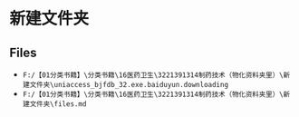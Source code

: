 # 新建文件夹

## Files

- `F:/【01分类书籍】\分类书籍\16医药卫生\3221391314制药技术（物化资料夹里）\新建文件夹\uniaccess_bjfdb_32.exe.baiduyun.downloading`
- `F:/【01分类书籍】\分类书籍\16医药卫生\3221391314制药技术（物化资料夹里）\新建文件夹\files.md`

